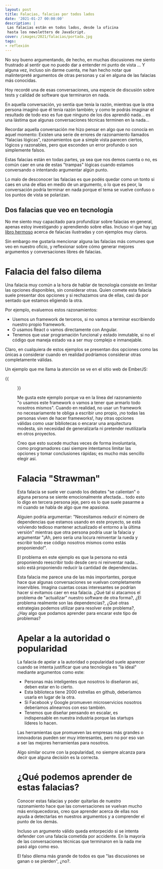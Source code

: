 ```yaml
---
layout: post
title: Falacias, falacias por todos lados
date: '2021-01-27 00:00:00'
description: |
 Las falacias están en todos lados, desde la oficina
 hasta los newsletters de JavaScript.
cover: /images/2021/falacias/portada.jpg
tags:
- reflexión
---
```


No soy bueno argumentando, de hecho, en muchas discusiones 
me siento frustrado al sentir que no puedo dar a entender mi punto
de vista ... Y alguna vez, incluso sin darme cuenta, me han hecho notar
que malinterpreté argumentos de otras personas y caí en alguna de las
falacias más conocidas.

Hoy recordé una de esas conversaciones, una especie de discusión sobre
tests y calidad de software que terminaron en nada.

En aquella conversación, yo sentía que tenía la razón, mientras que la otra
persona imaginó que él tenía razón también; y como te podrás imaginar el resultado
de todo eso es fue que ninguno de los dos aprendió nada... es una lástima que 
algunas conversaciones técnicas terminen en la nada...

Recordar aquella conversación me hizo pensar en algo que no conocía en
aquel momento: Existen una serie de errores de razonamiento llamados
"falacias lógicas", razonamientos que a simple
vista parecen ciertos, lógicos y razonables, pero que esconden un error
profundo o son simplemente falsos.

Estas falacias están en todas partes, ya sea que nos demos cuenta o no, es
común caer en una de estas "trampas" lógicas cuando estamos conversando o intentando
argumentar algún punto.

Lo malo de desconocer las falacias es que podés quedar como un tonto si caes
en una de ellas en medio de un argumento, o lo que es peor, la conversación
podría terminar en nada porque el tema se vuelve confuso o los puntos
de vista se polarizan.

## Dos falacias que veo en tecnología

No me siento muy capacitado para profundizar sobre falacias en general, apenas
estoy investigando y aprendiendo sobre ellas. Incluso vi que hay 
[un libro hermoso](https://bookofbadarguments.com/es/?view=allpages) acerca de
falacias ilustradas y con ejemplos muy claros.

Sin embargo me gustaría mencionar alguna las falacias más comunes que veo
en nuestro oficio, y reflexionar sobre cómo generar mejores argumentos y
conversaciones libres de falacias.

# Falacia del falso dilema

Una falacia muy común a la hora de hablar de tecnología consiste en
limitar las opciones disponibles, sin considerar otras. Quien comete esta
falacia suele presentar dos opciones y si rechazamos una de ellas, casi da por
sentado que estamos eligiendo la otra.

Por ejemplo, evaluemos estos razonamientos:

- Usemos un framework de terceros, si no vamos a terminar escribiendo nuestro propio framework.
- O usamos React o vamos directamente con Angular.
- Tenemos que usar programación funcional y estado inmutable, si no el código que maneja estado va a ser muy complejo e inmanejable.

Claro, en cualquiera de estos ejemplos se presentan dos opciones como las únicas
a considerar cuando en realidad podríamos considerar otras completamente válidas.

Un ejemplo que me llama la atención se ve en el sitio web de EmberJS:

{{<figure src="/images/2021/falacias/baterias.png" caption="Baterias incluidas o lo vas a tener que armar vos mismo...">}}

Me gusta este ejemplo porque va en la línea del razonamiento "o usamos este framework o vamos a tener
que armarlo todo nosotros mismos". Cuando en realidad, no usar un framework no necesariamente
te obliga a escribir uno propio, ¡no todas las personas viven de hacer frameworks!, hay otras
opciones válidas como usar bibliotecas o encarar una arquitectura modesta, sin necesidad de
generalizarla ni pretender reutilizarla en otros proyectos.

Creo que esto sucede muchas veces de forma involuntaria, como programadores casi
siempre intentamos limitar las opciones y tomar conclusiones rápidas; es mucho
más sencillo elegir así. 

# Falacia "Strawman"

Esta falacia se suele ver cuando los debates "se calientan" o alguna persona
se siente emocionalmente afectada... todo esto lo digo en tercera persona jeje, pero
es lo que suele pasarme a mí cuando se habla de algo que me apasiona.

Alguien podría argumentar: "Necesitamos reducir el número de dependencias que estamos
usando en este proyecto, se está volviendo tedioso mantener actualizado el entorno a
la última versión" mientras que otra persona podría usar la falacia y argumentar
"¡Ah, pero sería una locura reinventar la rueda y escribir todo ese código nosotros
mismos como estás proponiendo!".

El problema en este ejemplo es que la persona no está proponiendo reescribir
todo desde cero ni reinventar nada... solo está proponiendo reducir la cantidad
de dependencias.

Esta falacia me parece una de las más importantes, porque hace que algunas
conversaciones se vuelvan completamente inservibles. Imagina cuantas
cosas interesantes se podrían hacer si evitamos caer en esa falacia. ¿Qué tal
si atacamos el problema de "actualizar" nuestro software de otra forma?, ¿El
problema realmente son las dependencias?, ¿Qué otras estrategias podemos
utilizar para resolver este problema?, ¿Hay algo que podamos aprender
para encarar este tipo de problemas?

# Apelar a la autoridad o popularidad


La falacia de apelar a la autoridad o popularidad suele aparecer
cuando se intenta justificar que una tecnología es "la ideal" mediante
argumentos como este:

- Personas más inteligentes que nosotros lo diseñaron así, deben estar en lo cierto.
- Esta biblioteca tiene 2000 estrellas en github, deberíamos usarla en lugar de la otra.
- Si Facebook y Google promueven microservicios nosotros deberíamos alinearnos con eso también.
- Tenemos que diseñar pensando en escalar, es indispensable en nuestra industria porque las startups líderes lo hacen.

Las herramientas que promueven las empresas más grandes o innovadoras
pueden ser muy interesantes, pero no por eso van a ser las mejores
herramientas para nosotros.

Algo similar ocurre con la popularidad, no siempre alcanza para decir
que alguna decisión es la correcta.

# ¿Qué podemos aprender de estas falacias?

Conocer estas falacias y poder quitarlas de nuestro razonamiento hace que las
conversaciones se vuelvan mucho más enriquecedoras, creo que aprender acerca de
ellas nos ayuda a detectarlas en nuestros argumentos y a comprender el punto de los
demás.

Incluso un argumento válido queda entorpecido si se intenta defender con
una falacia cometida por accidente. En la mayoría de las conversaciones
técnicas que terminaron en la nada me pasó algo como eso.

El falso dilema más grande de todos es que "las discusiones se ganan o se pierden", ¿no?.

